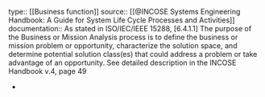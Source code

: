 type:: [[Business function]]
source:: [[@INCOSE Systems Engineering Handbook: A Guide for System Life Cycle Processes and Activities]]
documentation:: As stated in ISO/IEC/IEEE 15288, [6.4.1.1] The purpose of the Business or Mission Analysis process is to define the business or mission problem or opportunity, characterize the solution space, and determine potential solution class(es) that could address a problem or take advantage of an opportunity.  See detailed description in the INCOSE Handbook v.4, page 49

-